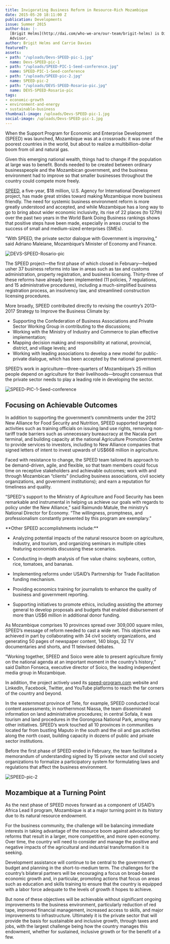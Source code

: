 ```yaml
---
title: Invigorating Business Reform in Resource-Rich Mozambique
date: 2015-05-20 18:11:00 Z
publication: Developments
issue: Summer 2015
author-bio: |-
  [Brigit Helms](http://dai.com/who-we-are/our-team/brigit-helms) is Director of  Mozambique SPEED; Carrie Davies is the program's Senior Trade Policy
  Advisor.
author: Brigit Helms and Carrie Davies
featured?: 
assets:
- path: "/uploads/Devs-SPEED-pic-1.jpg"
  name: Devs-SPEED-pic-1
- path: "/uploads/SPEED-PIC-1-Seed-conference.jpg"
  name: SPEED-PIC-1-Seed-conference
- path: "/uploads/SPEED-pic-2.jpg"
  name: SPEED-pic-2
- path: "/uploads/DEVS-SPEED-Rosario-pic.jpg"
  name: DEVS-SPEED-Rosario-pic
tags:
- economic-growth
- environment-and-energy
- sustainable-business
thumbnail-image: /uploads/Devs-SPEED-pic-1.jpg
social-image: /uploads/Devs-SPEED-pic-1.jpg
---
```


When the Support Program for Economic and Enterprise Development (SPEED) was launched, Mozambique was at a crossroads: it was one of the poorest countries in the world, but about to realize a multibillion-dollar boom from oil and natural gas.




Given this emerging national wealth, things had to change if the population at large was to benefit. Bonds needed to be created between ordinary businesspeople and the Mozambican government, and the business environment had to improve so that smaller businesses throughout the country could compete more freely.

[SPEED](http://dai.com/our-work/projects/mozambique%E2%80%94support-program-economic-and-enterprise-development-speed), a five-year, $18 million, U.S. Agency for International Development project, has made great strides toward making Mozambique more business friendly. The need for systemic business environment reform is more greatly understood and accepted, and while Mozambique has a long way to go to bring about wider economic inclusivity, its rise of 22 places (to 127th) over the past two years in the World Bank Doing Business rankings shows that positive steps have been made, especially in areas crucial to the success of small and medium-sized enterprises (SMEs).

“With SPEED, the private sector dialogue with Government is improving,” said Adriano Maleiane, Mozambique’s Minister of Economy and Finance.

![DEVS-SPEED-Rosario-pic](/uploads/DEVS-SPEED-Rosario-pic.jpg "Rosário Marapusse, SPEED Senior Policy Advisor, Private Sector and Rural Development Specialist.") 

The SPEED project—the first phase of which closed in February—helped usher 37 business reforms into law in areas such as tax and customs administration, property registration, and business licensing. Thirty-three of these reforms have already been implemented (11 policies, 7 regulations, and 15 administrative procedures), including a much-simplified business registration process, an insolvency law, and streamlined construction licensing procedures.

More broadly, SPEED contributed directly to revising the country’s 2013–2017 Strategy to Improve the Business Climate by:

* Supporting the Confederation of Business Associations and Private Sector Working Group in contributing to the discussions; 
* Working with the Ministry of Industry and Commerce to plan effective implementation;
* Mapping decision making and responsibility at national, provincial, district, and village levels; and 
* Working with leading associations to develop a new model for public-private dialogue, which has been accepted by the national government.

SPEED’s work in agriculture—three-quarters of Mozambique’s 25 million people depend on agriculture for their livelihoods—brought consensus that the private sector needs to play a leading role in developing the sector.

![SPEED-PIC-1-Seed-conference](/uploads/SPEED-PIC-1-Seed-conference.jpg "SPEED co-financed and participated in the National Seed Conference which aimed to ensure the establishment of policies and regulations that promote competitive, private-sector agricultural input markets, especially for smallholder farmers.") 

## Focusing on Achievable Outcomes

In addition to supporting the government’s commitments under the 2012 New Alliance for Food Security and Nutrition, SPEED supported targeted activities such as training officials on issuing land use rights, removing non-tariff trade barriers such as unnecessary bureaucracy at the Nacala port terminal, and building capacity at the national Agriculture Promotion Centre to provide services to investors, including to New Alliance companies that signed letters of intent to invest upwards of US$668 million in agriculture.

Faced with resistance to change, the SPEED team tailored its approach to be demand-driven, agile, and flexible, so that team members could focus time on receptive stakeholders and achievable outcomes; work with and through Mozambican “clients” (including business associations, civil society organizations, and government institutions); and earn a reputation for timeliness and quality.

“SPEED's support to the Ministry of Agriculture and Food Security has been remarkable and instrumental in helping us achieve our goals with regards to policy under the New Alliance,” said Raimundo Matule, the ministry’s National Director for Economy. “The willingness, promptness, and professionalism constantly presented by this program are exemplary.”

<aside> **Other SPEED accomplishments include:**

* Analyzing potential impacts of the natural resource boom on agriculture, industry, and tourism, and organizing seminars in multiple cities featuring economists discussing these scenarios.

* Conducting in-depth analysis of five value chains: soybeans, cotton, rice, tomatoes, and bananas.

* Implementing reforms under USAID’s Partnership for Trade Facilitation funding mechanism.

* Providing economics training for journalists to enhance the quality of business and government reporting.

* Supporting initiatives to promote ethics, including assisting the attorney general to develop proposals and budgets that enabled disbursement of more than US$6 million in additional donor funding.

</aside>

As Mozambique comprises 10 provinces spread over 309,000 square miles, SPEED’s message of reform needed to cast a wide net. This objective was achieved in part by collaborating with 34 civil society organizations, and generating 50 pages of newspaper content, 140 blogs, 32 TV documentaries and shorts, and 11 televised debates.

“Working together, SPEED and Soico were able to present agriculture firmly on the national agenda at an important moment in the country’s history,” said Dailton Fonseca, executive director of Soico, the leading independent media group in Mozambique.

In addition, the project actively used its [speed-program.com](http://www.speed-program.com/) website and LinkedIn, Facebook, Twitter, and YouTube platforms to reach the far corners of the country and beyond.

In the westernmost province of Tete, for example, SPEED conducted local content assessments; in northernmost Niassa, the team disseminated information on land administrative procedures; in central Sofala, it was tourism and land procedures in the Gorongosa National Park, among many other initiatives. SPEED’s work touched all 10 provinces in communities located far from bustling Maputo in the south and the oil and gas activities along the north coast, building capacity in dozens of public and private sector institutions.

Before the first phase of SPEED ended in February, the team facilitated a memorandum of understanding signed by 15 private sector and civil society organizations to formalize a participatory system for formulating laws and regulations that affect the business environment.

![SPEED-pic-2](/uploads/SPEED-pic-2.jpg) 

## Mozambique at a Turning Point

As the next phase of SPEED moves forward as a component of USAID’s Africa Lead II program, Mozambique is at a major turning point in its history due to its natural resource endowment. 

For the business community, the challenge will be balancing immediate interests in taking advantage of the resource boom against advocating for reforms that result in a larger, more competitive, and more open economy. Over time, the country will need to consider and manage the positive and negative impacts of the agricultural and industrial transformation it is seeking. 

Development assistance will continue to be central to the government’s budget and planning in the short-to-medium term. The challenges for the country’s bilateral partners will be encouraging a focus on broad-based economic growth and, in particular, promoting actions that focus on areas such as education and skills training to ensure that the country is equipped with a labor force adequate to the levels of growth it hopes to achieve.

But none of these objectives will be achievable without significant ongoing improvements to the business environment, particularly reduction of red tape, improved financial management, increased access to skills, and major improvements to infrastructure. Ultimately it is the private sector that will provide the basis for sustainable and inclusive growth, through taxes and jobs, with the largest challenge being how the country manages this endowment, whether for sustained, inclusive growth or for the benefit of a few.
